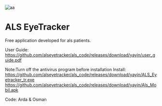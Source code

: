 ![aa](https://github.com/alseyetracker/als_code/assets/142795666/6911c75f-9e18-47a7-b325-2469368959c5)

# ALS EyeTracker
Free application developed for als patients.

User Guide:
https://github.com/alseyetracker/als_code/releases/download/yayin/user_guide.pdf


Note:Turn off the antivirus program before installation
Install:
https://github.com/alseyetracker/als_code/releases/download/yayin/ALS_Eyetracker_tr.exe
https://github.com/alseyetracker/als_code/releases/download/yayin/Als_Mobil.apk


Code: Arda & Osman
